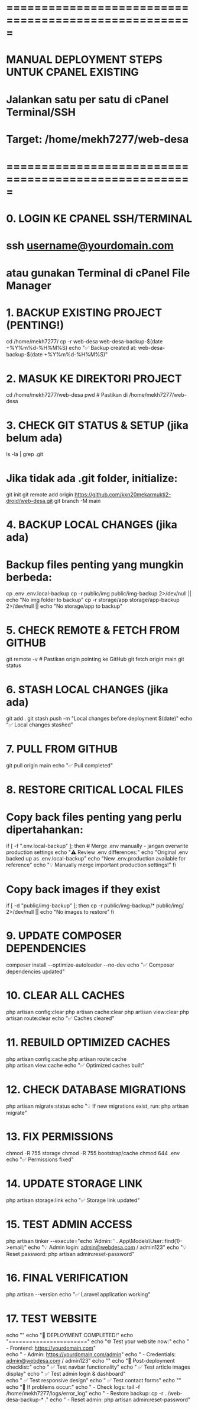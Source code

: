 # =====================================================
# MANUAL DEPLOYMENT STEPS UNTUK CPANEL EXISTING  
# Jalankan satu per satu di cPanel Terminal/SSH
# Target: /home/mekh7277/web-desa
# =====================================================

# 0. LOGIN KE CPANEL SSH/TERMINAL
# ssh username@yourdomain.com
# atau gunakan Terminal di cPanel File Manager

# 1. BACKUP EXISTING PROJECT (PENTING!)
cd /home/mekh7277/
cp -r web-desa web-desa-backup-$(date +%Y%m%d-%H%M%S)
echo "✅ Backup created at: web-desa-backup-$(date +%Y%m%d-%H%M%S)"

# 2. MASUK KE DIREKTORI PROJECT
cd /home/mekh7277/web-desa
pwd  # Pastikan di /home/mekh7277/web-desa

# 3. CHECK GIT STATUS & SETUP (jika belum ada)
ls -la | grep .git
# Jika tidak ada .git folder, initialize:
git init
git remote add origin https://github.com/kkn20mekarmukti2-droid/web-desa.git
git branch -M main

# 4. BACKUP LOCAL CHANGES (jika ada)
# Backup files penting yang mungkin berbeda:
cp .env .env.local-backup
cp -r public/img public/img-backup 2>/dev/null || echo "No img folder to backup"
cp -r storage/app storage/app-backup 2>/dev/null || echo "No storage/app to backup"

# 5. CHECK REMOTE & FETCH FROM GITHUB
git remote -v  # Pastikan origin pointing ke GitHub
git fetch origin main
git status

# 6. STASH LOCAL CHANGES (jika ada)
git add .
git stash push -m "Local changes before deployment $(date)"
echo "✅ Local changes stashed"

# 7. PULL FROM GITHUB
git pull origin main
echo "✅ Pull completed"

# 8. RESTORE CRITICAL LOCAL FILES
# Copy back files penting yang perlu dipertahankan:
if [ -f ".env.local-backup" ]; then
    # Merge .env manually - jangan overwrite production settings
    echo "⚠️  Review .env differences:"
    echo "Original .env backed up as .env.local-backup"
    echo "New .env.production available for reference"
    echo "💡 Manually merge important production settings!"
fi

# Copy back images if they exist
if [ -d "public/img-backup" ]; then
    cp -r public/img-backup/* public/img/ 2>/dev/null || echo "No images to restore"
fi

# 9. UPDATE COMPOSER DEPENDENCIES  
composer install --optimize-autoloader --no-dev
echo "✅ Composer dependencies updated"

# 10. CLEAR ALL CACHES
php artisan config:clear
php artisan cache:clear
php artisan view:clear
php artisan route:clear
echo "✅ Caches cleared"

# 11. REBUILD OPTIMIZED CACHES
php artisan config:cache
php artisan route:cache  
php artisan view:cache
echo "✅ Optimized caches built"

# 12. CHECK DATABASE MIGRATIONS
php artisan migrate:status
echo "💡 If new migrations exist, run: php artisan migrate"

# 13. FIX PERMISSIONS
chmod -R 755 storage
chmod -R 755 bootstrap/cache
chmod 644 .env
echo "✅ Permissions fixed"

# 14. UPDATE STORAGE LINK
php artisan storage:link
echo "✅ Storage link updated"

# 15. TEST ADMIN ACCESS
php artisan tinker --execute="echo 'Admin: ' . App\Models\User::find(1)->email;"
echo "💡 Admin login: admin@webdesa.com / admin123"
echo "💡 Reset password: php artisan admin:reset-password"

# 16. FINAL VERIFICATION
php artisan --version
echo "✅ Laravel application working"

# 17. TEST WEBSITE
echo ""
echo "🎉 DEPLOYMENT COMPLETED!"
echo "======================="
echo "🌐 Test your website now:"
echo "  - Frontend: https://yourdomain.com"  
echo "  - Admin: https://yourdomain.com/admin"
echo "  - Credentials: admin@webdesa.com / admin123"
echo ""
echo "🔧 Post-deployment checklist:"
echo "  ✅ Test navbar functionality"
echo "  ✅ Test article images display"
echo "  ✅ Test admin login & dashboard"  
echo "  ✅ Test responsive design"
echo "  ✅ Test contact forms"
echo ""
echo "🚨 If problems occur:"
echo "  - Check logs: tail -f /home/mekh7277/logs/error_log"
echo "  - Restore backup: cp -r ../web-desa-backup-* ."
echo "  - Reset admin: php artisan admin:reset-password"
